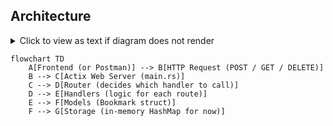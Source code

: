## Architecture

<details>
<summary>Click to view as text if diagram does not render</summary>

```
Frontend (or Postman)
        │
        ▼
  HTTP Request (POST / GET / DELETE)
        │
        ▼
  Actix Web Server (main.rs)
        │
        ▼
     Router (decides which handler to call)
        │
        ▼
     Handlers (logic for each route)
        │
        ▼
     Models (Bookmark struct)
        │
        ▼
     Storage (in-memory HashMap for now)
```
</details>

```mermaid
flowchart TD
    A[Frontend (or Postman)] --> B[HTTP Request (POST / GET / DELETE)]
    B --> C[Actix Web Server (main.rs)]
    C --> D[Router (decides which handler to call)]
    D --> E[Handlers (logic for each route)]
    E --> F[Models (Bookmark struct)]
    F --> G[Storage (in-memory HashMap for now)]
```